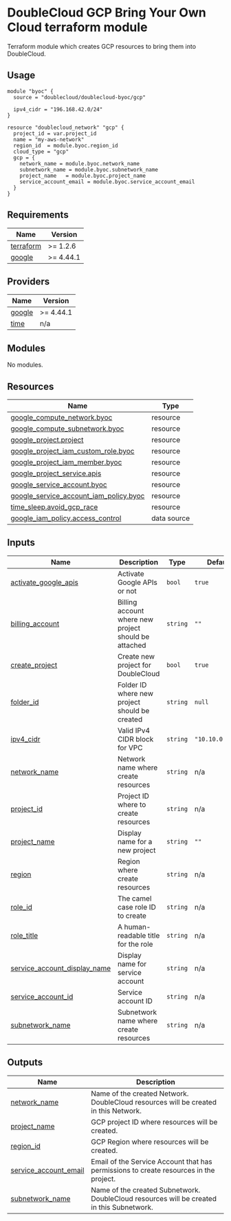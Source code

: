 # DoubleCloud GCP Bring Your Own Cloud terraform module

Terraform module which creates GCP resources to bring them into DoubleCloud.

## Usage
```hcl
module "byoc" {
  source = "doublecloud/doublecloud-byoc/gcp"

  ipv4_cidr = "196.168.42.0/24"
}

resource "doublecloud_network" "gcp" {
  project_id = var.project_id
  name = "my-aws-network"
  region_id  = module.byoc.region_id
  cloud_type = "gcp"
  gcp = {
    network_name = module.byoc.network_name
    subnetwork_name = module.byoc.subnetwork_name
    project_name   = module.byoc.project_name
    service_account_email = module.byoc.service_account_email
  }
}
```

<!-- BEGIN_TF_DOCS -->
## Requirements

| Name | Version |
|------|---------|
| <a name="requirement_terraform"></a> [terraform](#requirement\_terraform) | >= 1.2.6 |
| <a name="requirement_google"></a> [google](#requirement\_google) | >= 4.44.1 |

## Providers

| Name | Version |
|------|---------|
| <a name="provider_google"></a> [google](#provider\_google) | >= 4.44.1 |
| <a name="provider_time"></a> [time](#provider\_time) | n/a |

## Modules

No modules.

## Resources

| Name | Type |
|------|------|
| [google_compute_network.byoc](https://registry.terraform.io/providers/hashicorp/google/latest/docs/resources/compute_network) | resource |
| [google_compute_subnetwork.byoc](https://registry.terraform.io/providers/hashicorp/google/latest/docs/resources/compute_subnetwork) | resource |
| [google_project.project](https://registry.terraform.io/providers/hashicorp/google/latest/docs/resources/project) | resource |
| [google_project_iam_custom_role.byoc](https://registry.terraform.io/providers/hashicorp/google/latest/docs/resources/project_iam_custom_role) | resource |
| [google_project_iam_member.byoc](https://registry.terraform.io/providers/hashicorp/google/latest/docs/resources/project_iam_member) | resource |
| [google_project_service.apis](https://registry.terraform.io/providers/hashicorp/google/latest/docs/resources/project_service) | resource |
| [google_service_account.byoc](https://registry.terraform.io/providers/hashicorp/google/latest/docs/resources/service_account) | resource |
| [google_service_account_iam_policy.byoc](https://registry.terraform.io/providers/hashicorp/google/latest/docs/resources/service_account_iam_policy) | resource |
| [time_sleep.avoid_gcp_race](https://registry.terraform.io/providers/hashicorp/time/latest/docs/resources/sleep) | resource |
| [google_iam_policy.access_control](https://registry.terraform.io/providers/hashicorp/google/latest/docs/data-sources/iam_policy) | data source |

## Inputs

| Name | Description | Type | Default | Required |
|------|-------------|------|---------|:--------:|
| <a name="input_activate_google_apis"></a> [activate\_google\_apis](#input\_activate\_google\_apis) | Activate Google APIs or not | `bool` | `true` | no |
| <a name="input_billing_account"></a> [billing\_account](#input\_billing\_account) | Billing account where new project should be attached | `string` | `""` | no |
| <a name="input_create_project"></a> [create\_project](#input\_create\_project) | Create new project for DoubleCloud | `bool` | `true` | no |
| <a name="input_folder_id"></a> [folder\_id](#input\_folder\_id) | Folder ID where new project should be created | `string` | `null` | no |
| <a name="input_ipv4_cidr"></a> [ipv4\_cidr](#input\_ipv4\_cidr) | Valid IPv4 CIDR block for VPC | `string` | `"10.10.0.0/16"` | no |
| <a name="input_network_name"></a> [network\_name](#input\_network\_name) | Network name where create resources | `string` | n/a | yes |
| <a name="input_project_id"></a> [project\_id](#input\_project\_id) | Project ID where to create resources | `string` | n/a | yes |
| <a name="input_project_name"></a> [project\_name](#input\_project\_name) | Display name for a new project | `string` | `""` | no |
| <a name="input_region"></a> [region](#input\_region) | Region where create resources | `string` | n/a | yes |
| <a name="input_role_id"></a> [role\_id](#input\_role\_id) | The camel case role ID to create | `string` | n/a | yes |
| <a name="input_role_title"></a> [role\_title](#input\_role\_title) | A human-readable title for the role | `string` | n/a | yes |
| <a name="input_service_account_display_name"></a> [service\_account\_display\_name](#input\_service\_account\_display\_name) | Display name for service account | `string` | n/a | yes |
| <a name="input_service_account_id"></a> [service\_account\_id](#input\_service\_account\_id) | Service account ID | `string` | n/a | yes |
| <a name="input_subnetwork_name"></a> [subnetwork\_name](#input\_subnetwork\_name) | Subnetwork name where create resources | `string` | n/a | yes |

## Outputs

| Name | Description |
|------|-------------|
| <a name="output_network_name"></a> [network\_name](#output\_network\_name) | Name of the created Network. DoubleCloud resources will be created in this Network. |
| <a name="output_project_name"></a> [project\_name](#output\_project\_name) | GCP project ID where resources will be created. |
| <a name="output_region_id"></a> [region\_id](#output\_region\_id) | GCP Region where resources will be created. |
| <a name="output_service_account_email"></a> [service\_account\_email](#output\_service\_account\_email) | Email of the Service Account that has permissions to create resources in the project. |
| <a name="output_subnetwork_name"></a> [subnetwork\_name](#output\_subnetwork\_name) | Name of the created Subnetwork. DoubleCloud resources will be created in this Subnetwork. |
<!-- END_TF_DOCS -->